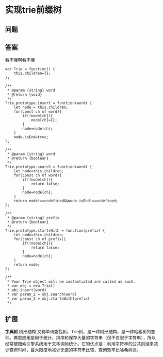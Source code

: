 # 实现trie前缀树
## 问题

## 答案
看不懂啊看不懂
```
var Trie = function() {
    this.children={};
};

/** 
 * @param {string} word
 * @return {void}
 */
Trie.prototype.insert = function(word) {
    let node = this.children;
    for(const ch of word){
        if(!node[ch]){
            node[ch]={};
        }
        node=node[ch];
    }
    node.isEnd=true;
};

/** 
 * @param {string} word
 * @return {boolean}
 */
Trie.prototype.search = function(word) {
    let node=this.children;
    for(const ch of word){
        if(!node[ch]){
            return false;
        }
        node=node[ch];
    }
    return node!==undefined&&node.isEnd!==undefined;
};

/** 
 * @param {string} prefix
 * @return {boolean}
 */
Trie.prototype.startsWith = function(prefix) {
    let node=this.children;
    for(const ch of prefix){
        if(!node[ch]){
            return false;
        }
        node=node[ch];
    } 
    return node;
};

/** 
 * Your Trie object will be instantiated and called as such:
 * var obj = new Trie()
 * obj.insert(word)
 * var param_2 = obj.search(word)
 * var param_3 = obj.startsWith(prefix)
 */
```
## 扩展
**字典树**
树形结构
又称单词查找树，Trie树，是一种树形结构，是一种哈希树的变种。典型应用是用于统计，排序和保存大量的字符串（但不仅限于字符串），所以经常被搜索引擎系统用于文本词频统计。它的优点是：利用字符串的公共前缀来减少查询时间，最大限度地减少无谓的字符串比较，查询效率比哈希树高。